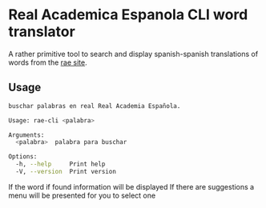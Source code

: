 # Real Academica Espanola CLI word translator

A rather primitive tool to search and display spanish-spanish translations of words from the [rae site](https://dle.rae.es/).

## Usage

```sh
buschar palabras en real Real Academia Española.

Usage: rae-cli <palabra>

Arguments:
  <palabra>  palabra para buschar

Options:
  -h, --help     Print help
  -V, --version  Print version
```

If the word if found information will be displayed
If there are suggestions a menu will be presented for you to select one




